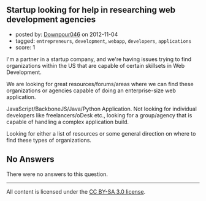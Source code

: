 ## Startup looking for help in researching web development agencies

- posted by: [Downpour046](https://stackexchange.com/users/-1/21464-downpour046) on 2012-11-04
- tagged: `entrepreneurs`, `development`, `webapp`, `developers`, `applications`
- score: 1

I'm a partner in a startup company, and we're having issues trying to find organizations within the US that are capable of certain skillsets in Web Development.

We are looking for great resources/forums/areas where we can find these organizations or agencies capable of doing an enterprise-size web application.

 JavaScript/BackboneJS/Java/Python Application.  Not looking for individual developers like freelancers/oDesk etc., looking for a group/agency that is capable of handling a complex application build.

Looking for either a list of resources or some general direction on where to find these types of organizations.




## No Answers

There were no answers to this question.


---

All content is licensed under the [CC BY-SA 3.0 license](https://creativecommons.org/licenses/by-sa/3.0/).
